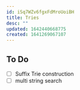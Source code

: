 ```yaml
---
id: iSq7WZv6fgxFdMroUoiBH
title: Tries
desc: ""
updated: 1642440668775
created: 1641269067107
---
```


## To Do

- [ ] Suffix Trie construction
- [ ] multi string search
